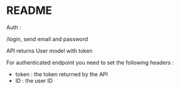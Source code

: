 # README

Auth :

/login, send email and password

API returns User model with token

For authenticated endpoint you need to set the following headers :

* token : the token returned by the API
* ID : the user ID